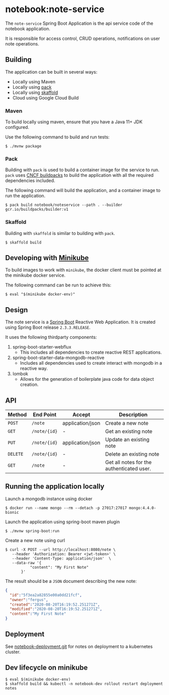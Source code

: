 # notebook:note-service

The `note-service` Spring Boot Application is the api service code of the notebook application. 

It is responsible for access control, CRUD operations, notifications on user note operations.

## Building

The application can be built in several ways:

- Locally using Maven
- Locally using [pack](https://pack.io/)
- Locally using [skaffold](https://skaffold.dev/)
- Cloud using Google Cloud Build

### Maven

To build locally using maven, ensure that you have a Java 11+ JDK configured.

Use the following command to build and run tests:
 
```shell script
$ ./mvnw package
``` 

### Pack

Building with `pack` is used to build a container image for the service to run.
`pack` uses [CNCF buildpacks](https://buildpacks.io/) to build the application with all the required dependencies included.

The following command will build the application, and a container image to run the application.
```shell script
$ pack build notebook/noteservice --path . --builder gcr.io/buildpacks/builder:v1
``` 

### Skaffold

Building with `skaffold` is similar to building with `pack`.

```shell script
$ skaffold build
``` 

## Developing with [Minikube](https://minikube.sigs.k8s.io/docs/)

To build images to work with `minikube`, the docker client must be pointed at the minikube docker service.

The following command can be run to achieve this:

```shell script
$ eval "$(minikube docker-env)"
```

## Design

The note service is a [Spring Boot]() Reactive Web Application.
It is created using Spring Boot release `2.3.3.RELEASE`.
 
It uses the following thirdparty components:

1. spring-boot-starter-webflux
   - This includes all dependencies to create reactive REST applications.
2. spring-boot-starter-data-mongodb-reactive
   - Includes all dependencies used to create interact with mongodb in a reactive way.
3. lombok
   - Allows for the generation of boilerplate java code for data object creation.
   
## API

| Method | End Point | Accept | Description |
| ------ | --------- | ------ | ----------- |
| `POST` | `/note`     | application/json | Create a new note |
| `GET`  | `/note/{id}` | - | Get an existing note |
| `PUT`  | `/note/{id}` | application/json | Update an existing note |
| `DELETE` | `/note/{id}` | - | Delete an existing note |
| `GET`  | `/note` | - | Get all notes for the authenticated user. |

## Running the application locally

Launch a mongodb instance using docker

```shell script
$ docker run --name mongo --rm --detach -p 27017:27017 mongo:4.4.0-bionic
```

Launch the application using spring-boot maven plugin
```shell script
$ ./mvnw spring-boot:run
```

Create a new note using curl
```shell script
$ curl -X POST --url http://localhost:8080/note \
   --header 'Authorization: Bearer <jwt-token>' \
   --header 'Content-Type: application/json'  \
   --data-raw '{
           "content": "My First Note"
       }'
```

The result should be a `JSON` document describing the new note:
```json
{
  "id":"5f3ea2a82855e00a0dd21fcf",
  "owner":"fergus",
  "created":"2020-08-20T16:19:52.251271Z",
  "modified":"2020-08-20T16:19:52.251271Z",
  "content":"My First Note"
}
```

## Deployment

See [notebook-deployment.git](https://github.com/fbyrne/notebook-deployment) for notes on deployment to a kubernetes cluster.

## Dev lifecycle on minikube

```
$ eval $(minikube docker-env)
$ skaffold build && kubectl -n notebook-dev rollout restart deployment notes
```